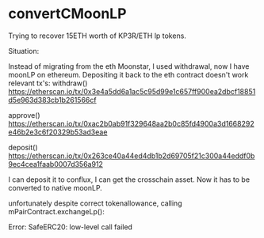 # convertCMoonLP
Trying to recover 15ETH worth of KP3R/ETH lp tokens.


Situation:


Instead of migrating from the eth Moonstar, I used withdrawal, now I have moonLP on ethereum. 
Depositing it back to the eth contract doesn't work
relevant tx's:
withdraw()
https://etherscan.io/tx/0x3e4a5dd6a1ac5c95d99e1c657ff900ea2dbcf18851d5e963d383cb1b261566cf

approve()
https://etherscan.io/tx/0xac2b0ab91f329648aa2b0c85fd4900a3d1668292e46b2e3c6f20329b53ad3eae

deposit()
https://etherscan.io/tx/0x263ce40a44ed4db1b2d69705f21c300a44eddf0b9ec4cea1faab0007d356a912 


I can deposit it to conflux, I can get the crosschain asset. Now it has to be converted to native moonLP.

unfortunately despite correct tokenallowance, calling mPairContract.exchangeLp():


Error: SafeERC20: low-level call failed
